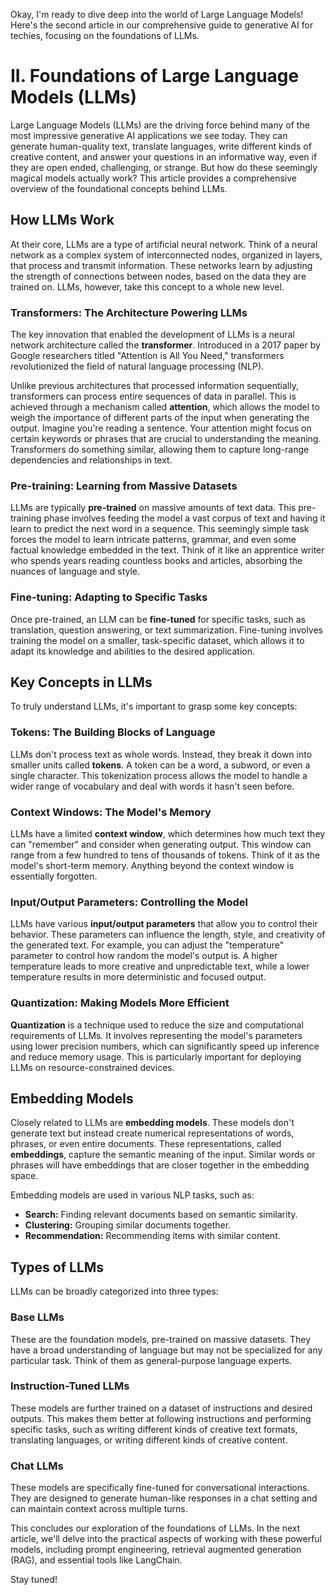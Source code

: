 Okay, I'm ready to dive deep into the world of Large Language Models! Here's the second article in our comprehensive guide to generative AI for techies, focusing on the foundations of LLMs.

# II. Foundations of Large Language Models (LLMs)

Large Language Models (LLMs) are the driving force behind many of the most impressive generative AI applications we see today. They can generate human-quality text, translate languages, write different kinds of creative content, and answer your questions in an informative way, even if they are open ended, challenging, or strange. But how do these seemingly magical models actually work? This article provides a comprehensive overview of the foundational concepts behind LLMs.

## How LLMs Work

At their core, LLMs are a type of artificial neural network.  Think of a neural network as a complex system of interconnected nodes, organized in layers, that process and transmit information. These networks learn by adjusting the strength of connections between nodes, based on the data they are trained on. LLMs, however, take this concept to a whole new level.

### Transformers: The Architecture Powering LLMs

The key innovation that enabled the development of LLMs is a neural network architecture called the **transformer**. Introduced in a 2017 paper by Google researchers titled "Attention is All You Need," transformers revolutionized the field of natural language processing (NLP).

Unlike previous architectures that processed information sequentially, transformers can process entire sequences of data in parallel. This is achieved through a mechanism called **attention**, which allows the model to weigh the importance of different parts of the input when generating the output. Imagine you're reading a sentence. Your attention might focus on certain keywords or phrases that are crucial to understanding the meaning. Transformers do something similar, allowing them to capture long-range dependencies and relationships in text.

### Pre-training: Learning from Massive Datasets

LLMs are typically **pre-trained** on massive amounts of text data. This pre-training phase involves feeding the model a vast corpus of text and having it learn to predict the next word in a sequence. This seemingly simple task forces the model to learn intricate patterns, grammar, and even some factual knowledge embedded in the text. Think of it like an apprentice writer who spends years reading countless books and articles, absorbing the nuances of language and style.

### Fine-tuning: Adapting to Specific Tasks

Once pre-trained, an LLM can be **fine-tuned** for specific tasks, such as translation, question answering, or text summarization. Fine-tuning involves training the model on a smaller, task-specific dataset, which allows it to adapt its knowledge and abilities to the desired application.

## Key Concepts in LLMs

To truly understand LLMs, it's important to grasp some key concepts:

### Tokens: The Building Blocks of Language

LLMs don't process text as whole words. Instead, they break it down into smaller units called **tokens**. A token can be a word, a subword, or even a single character. This tokenization process allows the model to handle a wider range of vocabulary and deal with words it hasn't seen before.

### Context Windows: The Model's Memory

LLMs have a limited **context window**, which determines how much text they can "remember" and consider when generating output. This window can range from a few hundred to tens of thousands of tokens. Think of it as the model's short-term memory. Anything beyond the context window is essentially forgotten.

### Input/Output Parameters: Controlling the Model

LLMs have various **input/output parameters** that allow you to control their behavior. These parameters can influence the length, style, and creativity of the generated text. For example, you can adjust the "temperature" parameter to control how random the model's output is. A higher temperature leads to more creative and unpredictable text, while a lower temperature results in more deterministic and focused output.

### Quantization: Making Models More Efficient

**Quantization** is a technique used to reduce the size and computational requirements of LLMs. It involves representing the model's parameters using lower precision numbers, which can significantly speed up inference and reduce memory usage. This is particularly important for deploying LLMs on resource-constrained devices.

## Embedding Models

Closely related to LLMs are **embedding models**. These models don't generate text but instead create numerical representations of words, phrases, or even entire documents. These representations, called **embeddings**, capture the semantic meaning of the input. Similar words or phrases will have embeddings that are closer together in the embedding space.

Embedding models are used in various NLP tasks, such as:

* **Search:** Finding relevant documents based on semantic similarity.
* **Clustering:** Grouping similar documents together.
* **Recommendation:** Recommending items with similar content.

## Types of LLMs

LLMs can be broadly categorized into three types:

### Base LLMs

These are the foundation models, pre-trained on massive datasets. They have a broad understanding of language but may not be specialized for any particular task. Think of them as general-purpose language experts.

### Instruction-Tuned LLMs

These models are further trained on a dataset of instructions and desired outputs. This makes them better at following instructions and performing specific tasks, such as writing different kinds of creative text formats,  translating languages, or writing different kinds of creative content.

### Chat LLMs

These models are specifically fine-tuned for conversational interactions. They are designed to generate human-like responses in a chat setting and can maintain context across multiple turns.

This concludes our exploration of the foundations of LLMs. In the next article, we'll delve into the practical aspects of working with these powerful models, including prompt engineering, retrieval augmented generation (RAG), and essential tools like LangChain.

Stay tuned!

